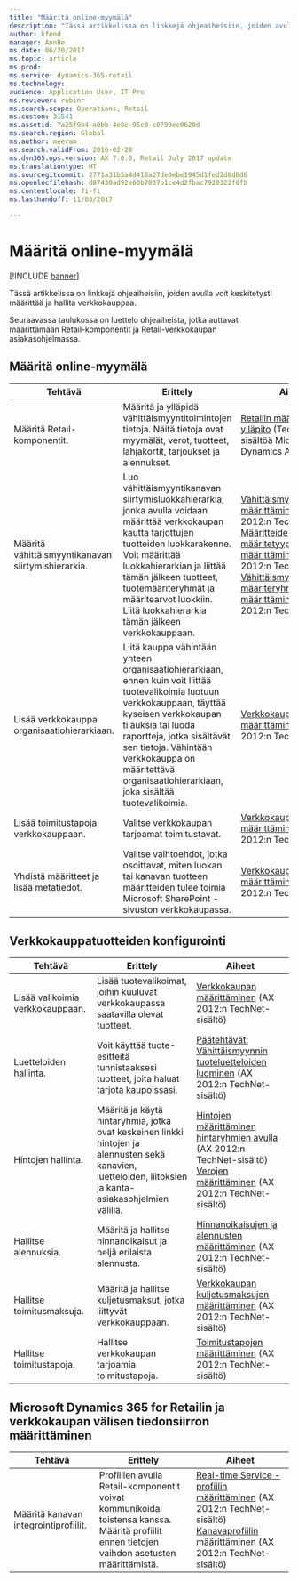 ```yaml
---
title: "Määritä online-myymälä"
description: "Tässä artikkelissa on linkkejä ohjeaiheisiin, joiden avulla voit keskitetysti määrittää ja hallita verkkokauppaa."
author: kfend
manager: AnnBe
ms.date: 06/20/2017
ms.topic: article
ms.prod: 
ms.service: dynamics-365-retail
ms.technology: 
audience: Application User, IT Pro
ms.reviewer: robinr
ms.search.scope: Operations, Retail
ms.custom: 31541
ms.assetid: 7a25f9b4-a0bb-4e8c-95c0-c0799ec0620d
ms.search.region: Global
ms.author: meeram
ms.search.validFrom: 2016-02-28
ms.dyn365.ops.version: AX 7.0.0, Retail July 2017 update
ms.translationtype: HT
ms.sourcegitcommit: 2771a31b5a4d418a27de0ebe1945d1fed2d8d6d6
ms.openlocfilehash: d87430ad92e60b7037b1ce4d2fbac7920322f0fb
ms.contentlocale: fi-fi
ms.lasthandoff: 11/03/2017

---
```


# <a name="configure-an-online-store"></a>Määritä online-myymälä

[!INCLUDE [banner](../includes/banner.md)]

Tässä artikkelissa on linkkejä ohjeaiheisiin, joiden avulla voit keskitetysti määrittää ja hallita verkkokauppaa.

Seuraavassa taulukossa on luettelo ohjeaiheista, jotka auttavat määrittämään Retail-komponentit ja Retail-verkkokaupan asiakasohjelmassa.

## <a name="configure-an-online-store"></a>Määritä online-myymälä

| Tehtävä                                                | Erittely                                                                                                                                                                                                                                                                                                                                                   | Aiheet                                                                                                                                                                                                                                                                                                                                                                                                                                   |
|-----------------------------------------------------|-----------------------------------------------------------------------------------------------------------------------------------------------------------------------------------------------------------------------------------------------------------------------------------------------------------------------------------------------------------|------------------------------------------------------------------------------------------------------------------------------------------------------------------------------------------------------------------------------------------------------------------------------------------------------------------------------------------------------------------------------------------------------------------------------------------|
| Määritä Retail-komponentit.                        | Määritä ja ylläpidä vähittäismyyntitoimintojen tietoja. Näitä tietoja ovat myymälät, verot, tuotteet, lahjakortit, tarjoukset ja alennukset.                                                                                                                                                                                                          | [Retailin määritys ja ylläpito](https://technet.microsoft.com/en-us/library/hh597201.aspx) (TechNet-sisältöä Microsoft Dynamics AX 2012:lle)                                                                                                                                                                                                                                                                                          |
| Määritä vähittäismyyntikanavan siirtymishierarkia.    | Luo vähittäismyyntikanavan siirtymisluokkahierarkia, jonka avulla voidaan määrittää verkkokaupan kautta tarjottujen tuotteiden luokkarakenne. Voit määrittää luokkahierarkian ja liittää tämän jälkeen tuotteet, tuotemääriteryhmät ja määritearvot luokkiin. Liitä luokkahierarkia tämän jälkeen verkkokauppaan.                            | [Vähittäismyyntihierarkian määrittäminen](https://technet.microsoft.com/en-us/library/hh580593.aspx) (AX 2012:n TechNet-sisältö) [Määritteiden ja määritetyyppien määrittäminen](https://technet.microsoft.com/en-us/library/hh227548.aspx) (AX 2012:n TechNet-sisältö) [Vähittäismyynnin määriteryhmien määrittäminen](https://technet.microsoft.com/en-us/library/jj728713.aspx) (AX 2012:n TechNet-sisältö) |
| Lisää verkkokauppa organisaatiohierarkiaan. | Liitä kauppa vähintään yhteen organisaatiohierarkiaan, ennen kuin voit liittää tuotevalikoimia luotuun verkkokauppaan, täyttää kyseisen verkkokaupan tilauksia tai luoda raportteja, jotka sisältävät sen tietoja. Vähintään verkkokauppa on määritettävä organisaatiohierarkiaan, joka sisältää tuotevalikoimia. | [Verkkokaupan määrittäminen](https://technet.microsoft.com/en-us/library/jj682095.aspx) (AX 2012:n TechNet-sisältö)                                                                                                                                                                                                                                                                                                     |
| Lisää toimitustapoja verkkokauppaan.          | Valitse verkkokaupan tarjoamat toimitustavat.                                                                                                                                                                                                                                                                                                 | [Verkkokaupan määrittäminen](https://technet.microsoft.com/en-us/library/jj682095.aspx) (AX 2012:n TechNet-sisältö)                                                                                                                                                                                                                                                                                                     |
| Yhdistä määritteet ja lisää metatiedot.                   | Valitse vaihtoehdot, jotka osoittavat, miten luokan tai kanavan tuotteen määritteiden tulee toimia Microsoft SharePoint -sivuston verkkokaupassa.                                                                                                                                                                                              | [Verkkokaupan määrittäminen](https://technet.microsoft.com/en-us/library/jj682095.aspx) (AX 2012:n TechNet-sisältö)                                                                                                                                                                                                                                                                                                     |

## <a name="configure-online-store-products"></a>Verkkokauppatuotteiden konfigurointi

| Tehtävä                                 | Erittely                                                                                                                                           | Aiheet                                                                                                                                                                                                                                                                            |
|--------------------------------------|---------------------------------------------------------------------------------------------------------------------------------------------------|-----------------------------------------------------------------------------------------------------------------------------------------------------------------------------------------------------------------------------------------------------------------------------------|
| Lisää valikoimia verkkokauppaan. | Lisää tuotevalikoimat, joihin kuuluvat verkkokaupassa saatavilla olevat tuotteet.                                                                  | [Verkkokaupan määrittäminen](https://technet.microsoft.com/en-us/library/jj682095.aspx) (AX 2012:n TechNet-sisältö)                                                                                                                                              |
| Luetteloiden hallinta.                     | Voit käyttää tuote-esitteitä tunnistaaksesi tuotteet, joita haluat tarjota kaupoissasi.                                                              | [Päätehtävät: Vähittäismyynnin tuoteluetteloiden luominen](https://technet.microsoft.com/en-us/library/jj728712.aspx) (AX 2012:n TechNet-sisältö)                                                                                                                           |
| Hintojen hallinta.                       | Määritä ja käytä hintaryhmiä, jotka ovat keskeinen linkki hintojen ja alennusten sekä kanavien, luetteloiden, liitoksien ja kanta-asiakasohjelmien välillä. | [Hintojen määrittäminen hintaryhmien avulla](https://technet.microsoft.com/en-us/library/hh597169.aspx) (AX 2012:n TechNet-sisältö) [Verojen määrittäminen](https://technet.microsoft.com/en-us/library/hh580571.aspx) (AX 2012:n TechNet-sisältö) |
| Hallitse alennuksia.                    | Määritä ja hallitse hinnanoikaisut ja neljä erilaista alennusta.                                                                                  | [Hinnanoikaisujen ja alennusten määrittäminen](https://technet.microsoft.com/en-us/library/hh597114.aspx) (AX 2012:n TechNet-sisältö)                                                                                                                          |
| Hallitse toimitusmaksuja.             | Määritä ja hallitse kuljetusmaksut, jotka liittyvät verkkokauppaan.                                                                     | [Verkkokaupan kuljetusmaksujen määrittäminen](https://technet.microsoft.com/en-us/library/jj728714.aspx) (AX 2012:n TechNet-sisältö)                                                                                                                           |
| Hallitse toimitustapoja.            | Hallitse verkkokaupan tarjoamia toimitustapoja.                                                                                        | [Toimitustapojen määrittäminen](https://technet.microsoft.com/en-us/library/jj728719.aspx) (AX 2012:n TechNet-sisältö)                                                                                                                                            |

## <a name="set-up-data-exchange-between-microsoft-dynamics-365-for-retail-and-the-online-store"></a>Microsoft Dynamics 365 for Retailin ja verkkokaupan välisen tiedonsiirron määrittäminen

| Tehtävä                                 | Erittely                                                                                                                               | Aiheet                                                                                                                                                                                                                                                                                  |
|--------------------------------------|---------------------------------------------------------------------------------------------------------------------------------------|-----------------------------------------------------------------------------------------------------------------------------------------------------------------------------------------------------------------------------------------------------------------------------------------|
| Määritä kanavan integrointiprofiilit. | Profiilien avulla Retail-komponentit voivat kommunikoida toistensa kanssa. Määritä profiilit ennen tietojen vaihdon asetusten määrittämistä. | [Real-time Service -profiilin määrittäminen](https://technet.microsoft.com/en-us/library/hh580631.aspx) (AX 2012:n TechNet-sisältö) [Kanavaprofiilin määrittäminen](https://technet.microsoft.com/en-us/library/jj677402.aspx) (AX 2012:n TechNet-sisältö) |






